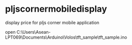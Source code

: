 # pljscornermobiledisplay
display price for pljs corner mobile application

 open C:\Users\Asean-LPT069\Documents\Arduino\Volos\tft_sample\tft_sample.ino

